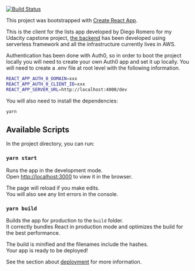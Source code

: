 [![Build Status](https://travis-ci.com/Diego-Romero/lists-ui.svg?branch=master)](https://travis-ci.com/Diego-Romero/lists-ui)

This project was bootstrapped with
[Create React App](https://github.com/facebook/create-react-app).

This is the client for the lists app developed by Diego Romero for my Udacity capstone project, [the backend](https://github.com/Diego-Romero/sl-be) has been developed using serverless framework and all the infrastructure currently lives in AWS.

Authentication has been done with Auth0, so in order to boot the project locally you will need to create your own Auth0 app and set it up locally. You will need to create a .env file at root level with the following information.

```bash
REACT_APP_AUTH_0_DOMAIN=xxx
REACT_APP_AUTH_0_CLIENT_ID=xxx
REACT_APP_SERVER_URL=http://localhost:4000/dev
```

You will also need to install the dependencies:

```bash
yarn
```

## Available Scripts

In the project directory, you can run:

### `yarn start`

Runs the app in the development mode.<br /> Open
[http://localhost:3000](http://localhost:3000) to view it in the browser.

The page will reload if you make edits.<br /> You will also see any lint errors
in the console.

### `yarn build`

Builds the app for production to the `build` folder.<br /> It correctly bundles
React in production mode and optimizes the build for the best performance.

The build is minified and the filenames include the hashes.<br /> Your app is
ready to be deployed!

See the section about
[deployment](https://facebook.github.io/create-react-app/docs/deployment) for
more information.

